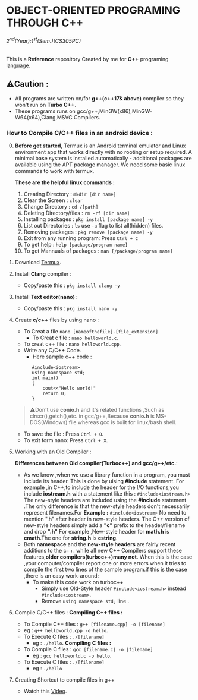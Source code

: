 # OBJECT-ORIENTED PROGRAMING THROUGH C++
###### 2<sup>nd</sup>(Year):1<sup>st</sup>(Sem.)(CS305PC)
This is a **Reference** repository Created by me for **C++** programing language.
## ⚠️Caution :
- All programs are written on/for **g++(c++17& above)** compiler so they won't run on **Turbo C++**.
- These programs runs on gcc/g++,MinGW(x86),MinGW-W64(x64),Clang,MSVC Compilers.
### How to Compile C/C++ files in an android device :
0. **Before get started**, Termux is an Android terminal emulator and Linux environment app that works directly with no          rooting or setup required.
   A minimal base system is installed automatically - additional packages are available using the APT package manager. We        need some basic linux commands to work with termux.
   
   **These are the helpful linux commands :**
      1. Creating Directory           : ```mkdir [dir name]```
      2. Clear the Screen             : ```clear```
      3. Change Directory             : ```cd /[path]```
      3. Deleting Directory/files     : ```rm -rf [dir name]```
      4. Installing packages          : ```pkg install [package name] -y```
      5. List out Directories         : ```ls``` use ```-a``` flag to list all(hidden) files.
      6. Removing packages            : ```pkg remove [package name] -y```
      7. Exit from any running program:  Press ```Ctrl + C```
      8. To get help                  : ```help [package/program name]```
      9. To get Mannuals of packages  : ```man [/package/program name]```
       
1. Download [Termux](https://play.google.com/store/apps/details?id=com.termux&hl=en).
2. Install **Clang** compiler  :
    - Copy/paste this : ```pkg install clang -y```
3. Install **Text editor(nano) :**
    - Copy/paste this : ```pkg install nano -y```
4. Create **c/c++** files by using nano :
    - To Creat a file ```nano [nameofthefile].[file_extension]```
      - To Creat c file   : ```nano helloworld.c```.
    - To creat c++ file : ```nano helloworld.cpp```.
    - Write any  C/C++ Code.
        - Here sample c++ code  :
         ```
            #include<iostream>
            using namespace std;
            int main()
            {
                cout<<"Hello world!"
                return 0;
            }   
    > ⚠️Don't use **conio.h** and it's related functions ,Such as clrscr(),getch(),etc. in gcc/g++,Because **conio.h** is       MS-DOS(Windows) file whereas gcc is       built for linux/bash shell.
    - To save the file  : Press ```Ctrl + O```.
    - To exit form  nano: Press ```Ctrl + X```.
5. Working with an Old Compiler :

   **Differences between Old compiler(Turboc++) and gcc/g++/etc.**:
 
    - As we know ,when we use a library function in a program, you must include its header.
      This is done by uising **#include** statement. For example ,in C++,to include the header for the I/O functions,you             include **iostream.h** with a statement like this :
      ```#include<iostream.h>```
      The new-style headers are included using the **#include** statement .The only difference is that the new-style
      headers don't necessarily represent filenames.For **Example :** ```#include<iostream>``` No need to mention ".h"
      after header in new-style headers.
      The C++ version of new-style headers simply  add a **"c"** prefix to the header/filename and drop **".h"**
      For example ,New-style header for **math.h** is **cmath**.The one for **string.h** is **cstring**.
    - Both **namespace** and the **new-style headers** are fairly recent additions to the c++.
      while all new C++ Compilers support these features,**older compilers(turboc++)many not**.
      When this is the case ,your computer/compiler report one or more errors when it tries to compile the first two               lines of the sample program.if this is the case ,there is an easy work-around:
      - To make this code work on turboc++
        - Simply use Old-Style header ```#include<iostream.h>``` instead            ```#include<iostream>```.
        -  Remove ```using namespace std;``` line .
6. Compile C/C++ files : 
    **Compiling C++ files :**
     - To Compile C++ files : ```g++ [filename.cpp] -o [filename] ```
      - eg : ```g++ helloworld.cpp -o hello```.
      - To Execute C files : ```./[filename]```
        - eg : ```./hello```.
   **Compiling C files :**
    - To Compile C files : ```gcc [filename.c] -o [filename] ```
      - eg : ```gcc helloworld.c -o hello```.
    - To Execute C files : ```./[filename]```
      - eg : ```./hello```
      
 7. Creating Shortcut to compile files in g++
    - Watch this [Video](https://www.youtube.com/watch?v=vAgNQX_RCOY).

